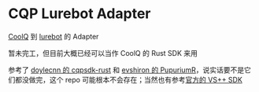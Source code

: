 CQP Lurebot Adapter
===

[CoolQ](https://cqp.cc/) 到 [lurebot](https://github.com/esphas/lurebot) 的 Adapter

暂未完工，但目前大概已经可以当作 CoolQ 的 Rust SDK 来用

参考了 [doylecnn 的 cqpsdk-rust](https://github.com/doylecnn/cqpsdk-rust) 和 [evshiron 的 PupuriumR](https://github.com/evshiron/PupuriumR)，说实话要不是它们都没做完，这个 repo 可能根本不会存在；当然也有参考[官方的 VS++ SDK](https://github.com/CoolQ/cqsdk-vc)
